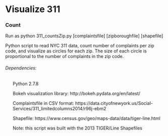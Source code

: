 <h1> Visualize 311 </h1>

<h3> Count </h3>

Run as python 311_countsZip.py [complaintsfile] [zipboroughfile] [shapefile]

Python script to read NYC 311 data, count number of complaints per zip code, and visualize as circles for each zip. The size of each circle is proportional to the number of complaints in the zip code.

<h6> Dependencies: </h6>
<ul> Python 2.7.8 </ul>
<ul> Bokeh visualization library: http://bokeh.pydata.org/en/latest/ </ul>
<ul> Complaintsfile in CSV format: https://data.cityofnewyork.us/Social-Services/311_limitedcolumns2014/r96j-ebm2 </ul>
<ul> Shapefile: https://www.census.gov/geo/maps-data/data/tiger-line.html </ul>
<ul> Note: this script was built with the 2013 TIGER/Line Shapefiles </ul>


